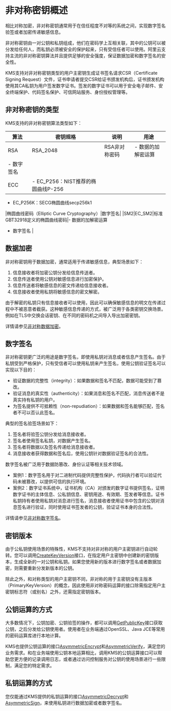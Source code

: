 # 非对称密钥概述

相比对称加密，非对称密钥通常用于在信任程度不对等的系统之间，实现数字签名验签或者加密传递敏感信息。

非对称密钥由一对公钥和私钥组成，他们在密码学上互相关联，其中的公钥可以被分发给任何人，而私钥必须被安全的保护起来，只有受信任者可以使用。阿里云支持主流的非对称密钥算法并且提供足够的安全强度，保证数据加密和数字签名的安全性。

KMS支持对非对称密钥类型的用户主密钥生成证书签名请求CSR（Certificate Signing Request）文件，证书申请者提交CSR给证书颁发机构后，证书颁发机构使用其CA私钥为用户签发数字证书。签发的数字证书可以用于安全电子邮件、安全终端保护、代码签名保护、可信网站服务、身份授权管理等。

## 非对称密钥的类型

KMS支持的非对称密钥算法类型如下：

|算法|密钥规格|说明|用途|
|--|----|--|--|
|RSA|RSA\_2048|RSA非对称密码|-   数据的加解密运算
-   数字签名 |
|ECC|-   EC\_P256：NIST推荐的椭圆曲线P-256
-   EC\_P256K：SECG椭圆曲线secp256k1

|椭圆曲线密码（Elliptic Curve Cryptography）|数字签名|
|SM2|EC\_SM2|标准GBT32918定义的椭圆曲线密码|-   数据的加解密运算
-   数字签名 |

## 数据加密

非对称密钥用于数据加密，通常适用于传递敏感信息，典型场景如下：

1.  信息接收者将加密公钥分发给信息传送者。
2.  信息传送者使用公钥对敏感信息进行加密保护。
3.  信息传送者将敏感信息的密文传递给信息接收者。
4.  信息接收者使用私钥将敏感信息的密文解密。

由于解密的私钥只有信息接收者可以使用，因此可以确保敏感信息的明文在传递过程中不被恶意者截获。这种敏感信息传递的方式，被广泛用于各类密钥交换场景。例如在TLS中交换会话密钥、在不同的密码机之间导入导出加密密钥。

详情请参见[非对称数据加密](/cn.zh-CN/用户指南/使用非对称密钥/非对称数据加密.md)。

## 数字签名

非对称密钥更广泛的用途是数字签名，即使用私钥对消息或者信息产生签名。由于私钥受到严格保护，只有受信者可以使用私钥来产生签名，使用公钥验证签名可以实现以下目的：

-   验证数据的完整性（integrity）：如果数据和签名不匹配，数据可能受到了篡改。
-   验证消息的真实性（authenticity）：如果消息和签名不匹配，消息传送者不是真实持有私钥的用户。
-   为签名提供不可抵赖性（non-repudiation）：如果数据和签名能够匹配，签名者不可以否认此签名。

典型的签名验签场景如下：

1.  签名者将验签公钥分发给消息接收者。
2.  签名者使用签名私钥，对数据产生签名。
3.  签名者将数据以及签名传递给消息接收者。
4.  消息接收者获得数据和签名后，使用公钥针对数据验证签名的合法性。

数字签名被广泛用于数据防篡改、身份认证等相关技术领域。

-   案例1：数字签名用于对二进制代码提供完整性保护，代码执行者可以验证代码未被篡改，以提供可信的执行环境。
-   案例2：数字证书系统中，证书机构（CA）对颁发的数字证书提供签名，证明数字证书的主体信息、公私钥信息、密钥用途、有效期、签发者等信息。证书私钥持有者使用私钥对消息进行签名，消息接收者使用证书中包含的公钥对消息签名进行验证，同时使用证书签发者的公钥，验证证书本身的合法性。

详情请参见[非对称数字签名](/cn.zh-CN/用户指南/使用非对称密钥/非对称数字签名.md)。

## 密钥版本

由于公私钥使用场景的特殊性，KMS不支持对非对称的用户主密钥进行自动轮转。您可以调用[CreateKeyVersion](/cn.zh-CN/API参考/密钥/CreateKeyVersion.md)接口，在指定用户主密钥中创建新的密钥版本，生成全新的一对公钥和私钥。如果您使用新的版本进行数字签名或者数据加密，则需要重新分发新版本的公钥。

除此之外，和对称类型的用户主密钥不同，非对称的用于主密钥没有主版本（PrimaryKeyVersion）的概念，因此使用非对称密码运算的接口除需指定用户主密钥标志符（或别名）之外，还需指定密钥版本。

## 公钥运算的方式

大多数情况下，公钥加密、公钥验签的操作，都可以调用[GetPublicKey](/cn.zh-CN/API参考/密钥/GetPublicKey.md)接口获取公钥，之后分发给公钥使用者。使用者在业务端通过OpenSSL、Java JCE等常用的密码运算库进行本地计算。

KMS也提供公钥运算的接口[AsymmetricEncrypt](/cn.zh-CN/API参考/密钥/AsymmetricEncrypt.md)和[AsymmetricVerify](/cn.zh-CN/API参考/密钥/AsymmetricVerify.md)，满足您的业务需求。和在业务端使用公钥本地运算相比，调用KMS的公钥运算接口可以帮助您更方便的记录调用日志，或者通过访问控制服务对公钥的使用场景进行一些限制，满足您的特定需求。

## 私钥运算的方式

您仅能通过KMS提供的私钥运算的接口[AsymmetricDecrypt](/cn.zh-CN/API参考/密钥/AsymmetricDecrypt.md)和[AsymmetricSign](/cn.zh-CN/API参考/密钥/AsymmetricSign.md)，来使用私钥进行数据加密或者数字签名。

